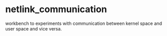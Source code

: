 # netlink_communication
workbench to experiments with communication between kernel space and user space and vice versa.
